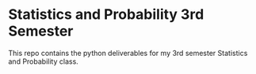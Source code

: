 # Statistics and Probability 3rd Semester

This repo contains the python deliverables for my 3rd semester Statistics and Probability class.


